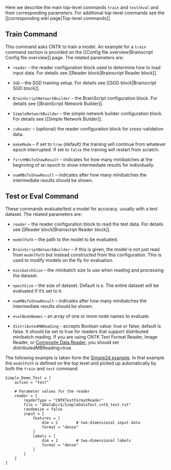 Here we describe the main top-level commands `train` and `test`/`eval` and their corresponding parameters. For additional top-level commands see the [[corresponding wiki page|Top-level commands]]. 

## Train Command
This command asks CNTK to train a model. An example for a `train` command section is provided on the [[Config file overview|Brainscript Config file overview]] page. The related parameters are:
* `reader` – the reader configuration block used to determine how to load input data. For details see [[Reader block|Brainscript Reader block]].

* `SGD` – the SGD training setup. For details see [[SGD block|Brainscript SGD block]].

* `BrainScriptNetworkBuilder` – the BrainScript configuration block. For details see [[BrainScript Network Builder]].

* `SimpleNetworkBuilder` – the simple network builder configuration block. For details see [[Simple Network Builder]].

* `cvReader` – (optional) the reader configuration block for cross-validation data.

* `makeMode` – if set to `true` (default) the training will continue from whatever epoch interrupted. If set to `false` the training will restart from scratch.

* `firstMBsToShowResult` – indicates for how many minibatches at the beginning of an epoch to show intermediate results for individually.

* `numMBsToShowResult` – indicates after how many minibatches the intermediate results should be shown.

## Test or Eval Command
These commands evaluate/test a model for accuracy, usually with a test dataset. The related parameters are:
* `reader` – the reader configuration block to read the test data. For details see [[Reader block|Brainscript Reader block]].

* `modelPath` – the path to the model to be evaluated.

* `BrainScriptNetworkBuilder` – if this is given, the model is not just read from `modelPath` but instead constructed from this configuration. This is used to modify models on the fly for evaluation.

* `minibatchSize` – the minibatch size to use when reading and processing the dataset.

* `epochSize` – the size of dataset. Default is `0`. The entire dataset will be evaluated if it’s set to `0`.

* `numMBsToShowResult` – indicates after how many minibatches the intermediate results should be shown.

* `evalNodeNames` – an array of one or more node names to evaluate.

* `distributedMBReading` - accepts Boolean value: true or false; default is false. It should be set to true for readers that support distributed minibatch reading. If you are using CNTK Text Format Reader, Image Reader, or [Composite Data Reader](https://github.com/Microsoft/CNTK/wiki/Understanding-and-Extending-Readers), you should set distributedMBReading=true.

The following example is taken form the [Simple2d example](Examples). In that example the `modelPath` is defined on the top level and picked up automatically by both the `train` and `test` command.

    Simple_Demo_Test = [
        action = "test"

        # Parameter values for the reader
        reader = [
            readerType = "CNTKTextFormatReader"
            file = "$DataDir$/SimpleDataTest_cntk_text.txt"
            randomize = false
            input = [
                features = [
                    dim = 2        # two-dimensional input data
                    format = "dense"
                ]
                labels = [
                    dim = 2        # two-dimensional labels
                    format = "dense"
                ]
            ]
        ]
    ]
